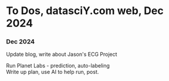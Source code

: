 # To Dos, datasciY.com web, Dec 2024  

### Dec 2024  

Update blog, write about Jason's ECG Project  

Run Planet Labs - prediction, auto-labeling  
Write up plan, use AI to help run, post.  



